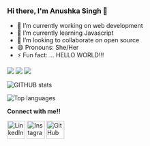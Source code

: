 ### Hi there, I'm Anushka Singh 👋
  


- 🔭 I’m currently working on web development
- 🌱 I’m currently learning Javascript
- 👯 I’m looking to collaborate on open source
- 😄 Pronouns: She/Her
- ⚡ Fun fact: ... HELLO WORLD!!!


<img src="https://img.shields.io/badge/-HTML-e34f26?logo=html5&logoColor=fff"> <img src="https://img.shields.io/badge/-css-e100f26?logo=css3&logoColor=fff"> <img src="https://img.shields.io/badge/-JavaScript-1572B6?logo=Js&logoColor=fff">

![GITHUB stats](https://github-readme-stats.vercel.app/api?username=Anushka-Singh1&count_private=true&show_icons=true&theme=radical)


![Top languages](https://github-readme-stats.vercel.app/api/top-langs/?username=Anushka-Singh1&show_icons=true&theme=radical)

**Connect with me!!** 
 

<a href="https://www.linkedin.com/in/anushka-singh-53262122a/" target="_blank"><img src="https://raw.githubusercontent.com/arturssmirnovs/arturssmirnovs/master/in.png" alt="LinkedIn" width="42"></a>
<a href="https://www.linkedin.com/in/anushka-singh/" target="_blank">
<a href="https://www.instagram.com/anushkaa___________/" target="_blank"><img src="https://raw.githubusercontent.com/arturssmirnovs/arturssmirnovs/master/ig.png" alt="Instagram" width="42"></a>
<a href="https://github.com/Anushka-Singh1" target="_blank"><img src="https://raw.githubusercontent.com/arturssmirnovs/arturssmirnovs/master/git.png" alt="GitHub" width="42"></a>

